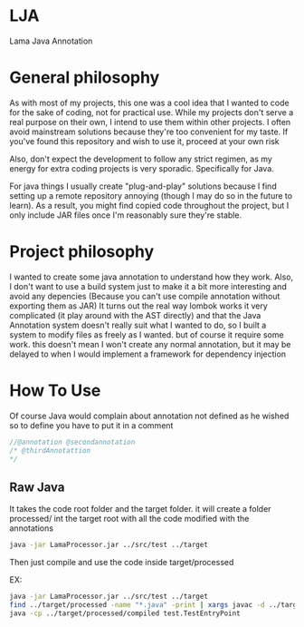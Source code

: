 # LJA
Lama Java Annotation


# General philosophy
As with most of my projects, this one was a cool idea that I wanted to code for the sake of coding, not for practical use. While my projects don't serve a real purpose on their own, I intend to use them within other projects. I often avoid mainstream solutions because they're too convenient for my taste. If you've found this repository and wish to use it, proceed at your own risk

Also, don't expect the development to follow any strict regimen, as my energy for extra coding projects is very sporadic. Specifically for Java.

For java things I usually create "plug-and-play" solutions because I find setting up a remote repository annoying (though I may do so in the future to learn). As a result, you might find copied code throughout the project, but I only include JAR files once I'm reasonably sure they're stable.

# Project philosophy
I wanted to create some java annotation to understand how they work. Also, I don't want to use a build system just to make it a bit more interesting and avoid any depencies (Because you can't use compile annotation without exporting them as JAR)
It turns out the real way lombok works it very complicated (it play around with the AST directly) and that the Java Annotation system doesn't really suit what I wanted to do, so I built a system to modify files as freely as I wanted. but of course it
require some work. this doesn't mean I won't create any normal annotation, but it may be delayed to when I would implement a framework for dependency injection



# How To Use

Of course Java would complain about annotation not defined as he wished so to define you have to put it in a comment
```java
//@annotation @secondannotation
/* @thirdAnnotattion
*/
```

## Raw Java
It takes the code root folder and the target folder. it will create a folder processed/ int the target root with all the code modified with the annotations
```bash
java -jar LamaProcessor.jar ../src/test ../target
```

Then just compile and use the code inside target/processed

EX:
```bash
java -jar LamaProcessor.jar ../src/test ../target
find ../target/processed -name "*.java" -print | xargs javac -d ../target/processed/compiled
java -cp ../target/processed/compiled test.TestEntryPoint
```
